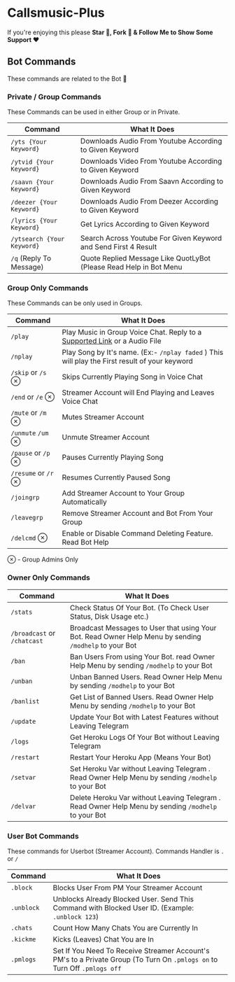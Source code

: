 # Callsmusic-Plus
If you're enjoying this please **Star 🌟, Fork 🍴 & Follow Me to Show Some Support ❤️**

## Bot Commands
These commands are related to the Bot 🤖

### Private / Group Commands
These Commands can be used in either Group or in Private.

|        **Command**         |    **What It Does**     |
|----------------------------|---------------------|
| `/yts {Your Keyword}`      | Downloads Audio From Youtube According to Given Keyword |
| `/ytvid {Your Keyword}`    | Downloads Video From Youtube According to Given Keyword |
| `/saavn {Your Keyword}`    | Downloads Audio From Saavn According to Given Keyword   |
| `/deezer {Your Keyword}`   | Downloads Audio From Deezer According to Given Keyword  |
| `/lyrics {Your Keyword}`   | Get Lyrics According to Given Keyword                   |
| `/ytsearch {Your Keyword}` | Search Across Youtube For Given Keyword and Send First 4 Result |
| `/q` (Reply To Message)    | Quote Replied Message Like QuotLyBot (Please Read Help in Bot Menu |


### Group Only Commands
These Commands can be only used in Groups.

|        **Command**         |    **What It Does**     |
|----------------------------|---------------------|
| `/play`                    | Play Music in Group Voice Chat. Reply to a [Supported Link](https://ytdl-org.github.io/youtube-dl/supportedsites.html) or a Audio File |
| `/nplay`                   | Play Song by It's name. (Ex:- `/nplay faded` ) This will play the First result of your keyword  |
| `/skip` or `/s` ⊗          | Skips Currently Playing Song in Voice Chat                |
| `/end` or `/e` ⊗           | Streamer Account will End Playing and Leaves Voice Chat   |
| `/mute` or `/m` ⊗          | Mutes Streamer Account                                    |
| `/unmute` `/um` ⊗          | Unmute Streamer Account                                   |
| `/pause` or `/p` ⊗         | Pauses Currently Playing Song                             |
| `/resume` or `/r` ⊗        | Resumes Currently Paused Song                             |
| `/joingrp`                 | Add Streamer Account to Your Group Automatically          |
| `/leavegrp`                | Remove Streamer Account and Bot From Your Group           |
| `/delcmd` ⊗                | Enable or Disable Command Deleting Feature. Read Bot Help |

⊗ - Group Admins Only


### Owner Only Commands

|        **Command**         |                                              **What It Does**                                            |
|----------------------------|----------------------------------------------------------------------------------------------------------|
| `/stats`                   | Check Status Of Your Bot. (To Check User Status, Disk Usage etc.)                                        |
| `/broadcast` or `/chatcast` | Broadcast Messages to User that using Your Bot. Read Owner Help Menu by sending `/modhelp` to your Bot  |
| `/ban`                     | Ban Users From using Your Bot. read Owner Help Menu by sending `/modhelp` to your Bot                    |
| `/unban`                   | Unban Banned Users. Read Owner Help Menu by sending `/modhelp` to your Bot                               |
| `/banlist`                 | Get List of Banned Users. Read Owner Help Menu by sending `/modhelp` to your Bot                         |
| `/update`                  | Update Your Bot with Latest Features without Leaving Telegram                                            |
| `/logs`                    | Get Heroku Logs Of Your Bot without Leaving Telegram                                                     |
| `/restart`                 | Restart Your Heroku App (Means Your Bot)                                                                 |
| `/setvar`                  | Set Heroku Var without Leaving Telegram . Read Owner Help Menu by sending `/modhelp` to your Bot         |
| `/delvar`                  | Delete Heroku Var without Leaving Telegram . Read Owner Help Menu by sending `/modhelp` to your Bot      |


### User Bot Commands
These commands for Userbot (Streamer Account). Commands Handler is `.` or `/`

|        **Command**         |    **What It Does**     |
|----------------------------|---------------------|
| `.block`                   | Blocks User From PM Your Streamer Account                                                        |
| `.unblock`                 | Unblocks Already Blocked User. Send This Command with Blocked User ID. (Example: `.unblock 123`) |
| `.chats`                   | Count How Many Chats You are Currently In                                                        |
| `.kickme`                  | Kicks (Leaves) Chat You are In                                                                   |
| `.pmlogs`                  | Set If You Need To Receive Streamer Account's PM's to a Private Group (To Turn On `.pmlogs on` to Turn Off `.pmlogs off` |
